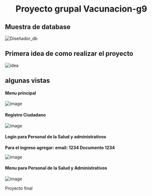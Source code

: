 <h1 align="center">Proyecto grupal Vacunacion-g9</h1>

## Muestra de database

![Diseñador_db](https://github.com/joselesc/Vacunacion-g9/assets/127058951/3737c1f5-c0a4-437c-b025-80869543d904)

## Primera idea de como realizar el proyecto

![idea](https://github.com/joselesc/Vacunacion-g9/assets/127058951/9f541bae-34c5-4165-9f92-fdbf37146c62)

## algunas vistas

#### Menu principal

![image](https://github.com/joselesc/Vacunacion-g9/assets/127058951/85dfb752-0250-45e7-90e8-89f8c916febb)

#### Registro Ciudadano

![image](https://github.com/joselesc/Vacunacion-g9/assets/127058951/d9ce2088-caf0-43da-b21d-1a2e51fe9d0d)

#### Login para Personal de la Salud y administrativos

**Para el ingreso agregar: 
email: 1234
Documento 1234**

![image](https://github.com/joselesc/Vacunacion-g9/assets/127058951/5394231a-eb16-47aa-b535-cf94c0927621)

#### Menu para Personal de la Salud y Administrativos

![image](https://github.com/joselesc/Vacunacion-g9/assets/127058951/88ec4783-d05f-4ea1-a17b-a7937d34659d)


Proyecto final

